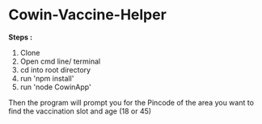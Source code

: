 # Cowin-Vaccine-Helper

**Steps :**
  1. Clone
  2. Open cmd line/ terminal
  3. cd into root directory 
  4. run 'npm install'
  5. run 'node CowinApp'

Then the program will prompt you for the Pincode of the area you want to find the vaccination slot and age (18 or 45)

